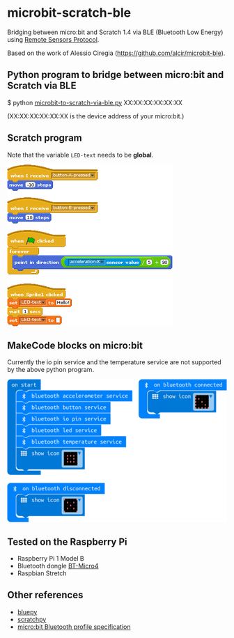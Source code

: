 # microbit-scratch-ble
Bridging between micro:bit and Scratch 1.4 via BLE (Bluetooth Low Energy) using [Remote Sensors Protocol](https://en.scratch-wiki.info/wiki/Remote_Sensors_Protocol).

Based on the work of Alessio Ciregia (https://github.com/alcir/microbit-ble).

## Python program to bridge between micro:bit and Scratch via BLE
$ python [microbit-to-scratch-via-ble.py](/microbit-to-scratch-via-ble.py) XX:XX:XX:XX:XX:XX

(XX:XX:XX:XX:XX:XX is the device address of your micro:bit.)

## Scratch program
Note that the variable `LED-text` needs to be __global__.

![Scratch program](/scratch.gif)

## MakeCode blocks on micro:bit
Currently the io pin service and the temperature service are not supported by the above python program.

![Makecode blocks](/makecode.png)

## Tested on the Raspberry Pi
- Raspberry Pi 1 Model B
- Bluetooth dongle [BT-Micro4](https://www.planex.co.jp/products/bt-micro4/)
- Raspbian Stretch

## Other references
- [bluepy](https://github.com/IanHarvey/bluepy)
- [scratchpy](https://github.com/pilliq/scratchpy)
- [micro:bit Bluetooth profile specification](https://lancaster-university.github.io/microbit-docs/resources/bluetooth/bluetooth_profile.html)
